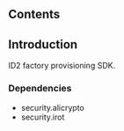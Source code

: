 ## Contents

## Introduction
ID2 factory provisioning SDK.

### Dependencies
- security.alicrypto
- security.irot

